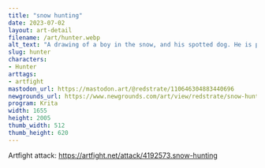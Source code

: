 ```yaml
---
title: "snow hunting"
date: 2023-07-02
layout: art-detail
filename: /art/hunter.webp
alt_text: "A drawing of a boy in the snow, and his spotted dog. He is pointing at something for him to fetch."
slug: hunter
characters:
- Hunter
arttags:
- artfight
mastodon_url: https://mastodon.art/@redstrate/110646304883440696
newgrounds_url: https://www.newgrounds.com/art/view/redstrate/snow-hunting
program: Krita
width: 1655
height: 2005
thumb_width: 512
thumb_height: 620
---
```

Artfight attack: https://artfight.net/attack/4192573.snow-hunting
